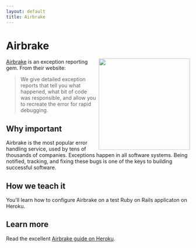 ```yaml
---
layout: default
title: Airbrake
---
```


Airbrake
===

<a href="http://airbrake.io">
  <img align="right" src="http://a0.twimg.com/profile_images/1729204184/Screen_Shot_2012-01-02_at_00.53.55.png" width="250" height="250" />
</a>

[Airbrake](http://airbrake.io/) is an exception reporting gem.  From their website:

> We give detailed exception reports that tell you what happened, what bit of code was responsible, and allow you to recreate the error for rapid debugging.


Why important
---

Airbrake is the most popular error handling service, used by tens of thousands of companies. Exceptions happen in all software systems.  Being notified, tracking, and fixing these bugs is one of the keys to building successful software.


How we teach it
---

You'll learn how to configure Airbrake on a test Ruby on Rails applicaton on Heroku.

Learn more
---

Read the excellent [Airbrake guide on Heroku](https://devcenter.heroku.com/articles/airbrake).
